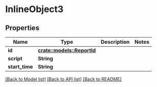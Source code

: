 # InlineObject3

## Properties

Name | Type | Description | Notes
------------ | ------------- | ------------- | -------------
**id** | [**crate::models::ReportId**](ReportId.md) |  | 
**script** | **String** |  | 
**start_time** | **String** |  | 

[[Back to Model list]](../README.md#documentation-for-models) [[Back to API list]](../README.md#documentation-for-api-endpoints) [[Back to README]](../README.md)


